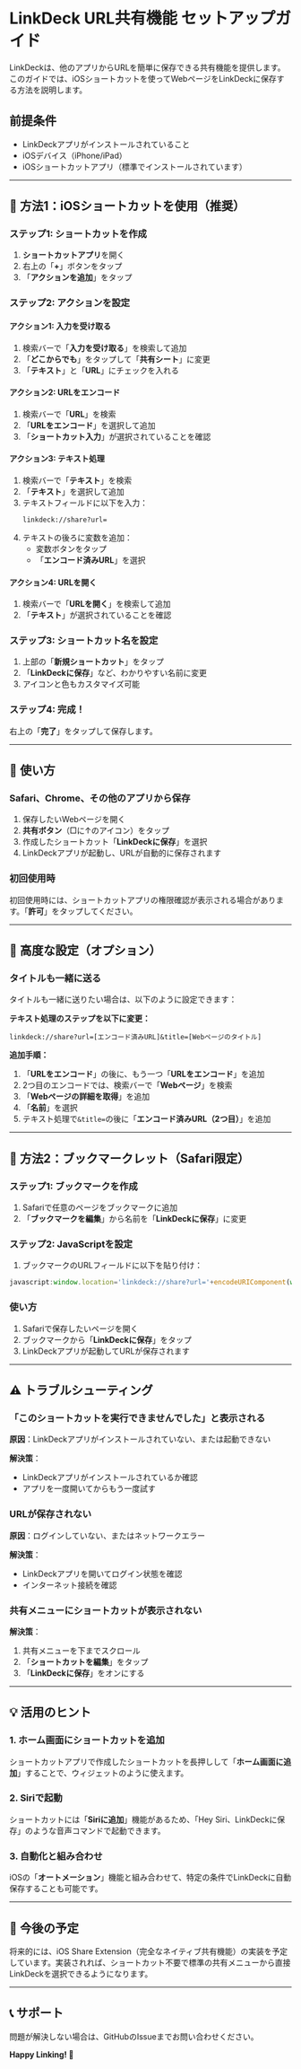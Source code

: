 # LinkDeck URL共有機能 セットアップガイド

LinkDeckは、他のアプリからURLを簡単に保存できる共有機能を提供します。このガイドでは、iOSショートカットを使ってWebページをLinkDeckに保存する方法を説明します。

## 前提条件

- LinkDeckアプリがインストールされていること
- iOSデバイス（iPhone/iPad）
- iOSショートカットアプリ（標準でインストールされています）

---

## 📱 方法1：iOSショートカットを使用（推奨）

### ステップ1: ショートカットを作成

1. **ショートカットアプリ**を開く
2. 右上の「**+**」ボタンをタップ
3. 「**アクションを追加**」をタップ

### ステップ2: アクションを設定

#### アクション1: 入力を受け取る
1. 検索バーで「**入力を受け取る**」を検索して追加
2. 「**どこからでも**」をタップして「**共有シート**」に変更
3. 「**テキスト**」と「**URL**」にチェックを入れる

#### アクション2: URLをエンコード
1. 検索バーで「**URL**」を検索
2. 「**URLをエンコード**」を選択して追加
3. 「**ショートカット入力**」が選択されていることを確認

#### アクション3: テキスト処理
1. 検索バーで「**テキスト**」を検索
2. 「**テキスト**」を選択して追加
3. テキストフィールドに以下を入力：
   ```
   linkdeck://share?url=
   ```
4. テキストの後ろに変数を追加：
   - 変数ボタンをタップ
   - 「**エンコード済みURL**」を選択

#### アクション4: URLを開く
1. 検索バーで「**URLを開く**」を検索して追加
2. 「**テキスト**」が選択されていることを確認

### ステップ3: ショートカット名を設定

1. 上部の「**新規ショートカット**」をタップ
2. 「**LinkDeckに保存**」など、わかりやすい名前に変更
3. アイコンと色もカスタマイズ可能

### ステップ4: 完成！

右上の「**完了**」をタップして保存します。

---

## 🎯 使い方

### Safari、Chrome、その他のアプリから保存

1. 保存したいWebページを開く
2. **共有ボタン**（□に↑のアイコン）をタップ
3. 作成したショートカット「**LinkDeckに保存**」を選択
4. LinkDeckアプリが起動し、URLが自動的に保存されます

### 初回使用時

初回使用時には、ショートカットアプリの権限確認が表示される場合があります。「**許可**」をタップしてください。

---

## 🔧 高度な設定（オプション）

### タイトルも一緒に送る

タイトルも一緒に送りたい場合は、以下のように設定できます：

**テキスト処理のステップを以下に変更：**
```
linkdeck://share?url=[エンコード済みURL]&title=[Webページのタイトル]
```

**追加手順：**
1. 「**URLをエンコード**」の後に、もう一つ「**URLをエンコード**」を追加
2. 2つ目のエンコードでは、検索バーで「**Webページ**」を検索
3. 「**Webページの詳細を取得**」を追加
4. 「**名前**」を選択
5. テキスト処理で`&title=`の後に「**エンコード済みURL（2つ目）**」を追加

---

## 📝 方法2：ブックマークレット（Safari限定）

### ステップ1: ブックマークを作成

1. Safariで任意のページをブックマークに追加
2. 「**ブックマークを編集**」から名前を「**LinkDeckに保存**」に変更

### ステップ2: JavaScriptを設定

1. ブックマークのURLフィールドに以下を貼り付け：

```javascript
javascript:window.location='linkdeck://share?url='+encodeURIComponent(window.location.href)+'&title='+encodeURIComponent(document.title);void(0);
```

### 使い方

1. Safariで保存したいページを開く
2. ブックマークから「**LinkDeckに保存**」をタップ
3. LinkDeckアプリが起動してURLが保存されます

---

## ⚠️ トラブルシューティング

### 「このショートカットを実行できませんでした」と表示される

**原因**：LinkDeckアプリがインストールされていない、または起動できない

**解決策**：
- LinkDeckアプリがインストールされているか確認
- アプリを一度開いてからもう一度試す

### URLが保存されない

**原因**：ログインしていない、またはネットワークエラー

**解決策**：
- LinkDeckアプリを開いてログイン状態を確認
- インターネット接続を確認

### 共有メニューにショートカットが表示されない

**解決策**：
1. 共有メニューを下までスクロール
2. 「**ショートカットを編集**」をタップ
3. 「**LinkDeckに保存**」をオンにする

---

## 💡 活用のヒント

### 1. ホーム画面にショートカットを追加
ショートカットアプリで作成したショートカットを長押しして「**ホーム画面に追加**」することで、ウィジェットのように使えます。

### 2. Siriで起動
ショートカットには「**Siriに追加**」機能があるため、「Hey Siri、LinkDeckに保存」のような音声コマンドで起動できます。

### 3. 自動化と組み合わせ
iOSの「**オートメーション**」機能と組み合わせて、特定の条件でLinkDeckに自動保存することも可能です。

---

## 🔮 今後の予定

将来的には、iOS Share Extension（完全なネイティブ共有機能）の実装を予定しています。実装されれば、ショートカット不要で標準の共有メニューから直接LinkDeckを選択できるようになります。

---

## 📞 サポート

問題が解決しない場合は、GitHubのIssueまでお問い合わせください。

**Happy Linking! 🔗**
